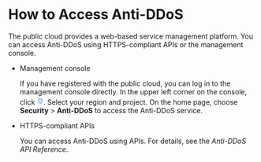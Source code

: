 # How to Access Anti-DDoS<a name="EN-US_TOPIC_0204851463"></a>

The public cloud provides a web-based service management platform. You can access Anti-DDoS using HTTPS-compliant APIs or the management console.

-   Management console

    If you have registered with the public cloud, you can log in to the management console directly. In the upper left corner on the console, click  ![](figures/icon_dt.png). Select your region and project. On the home page, choose  **Security**  \>  **Anti-DDoS**  to access the Anti-DDoS service.

-   HTTPS-compliant APIs

    You can access Anti-DDoS using APIs. For details, see the  _Anti-DDoS API Reference_.


